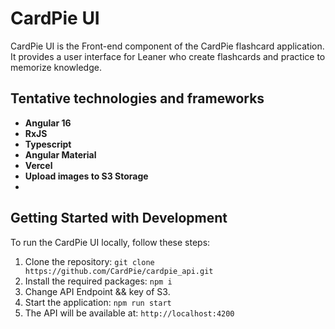 # CardPie UI

CardPie UI is the Front-end component of the CardPie flashcard application. It provides a user interface for Leaner who create flashcards and practice to memorize knowledge.

## Tentative technologies and frameworks
- **Angular 16**
- **RxJS**
- **Typescript**
- **Angular Material**
- **Vercel**
- **Upload images to S3 Storage**
- 
## Getting Started with Development
To run the CardPie UI locally, follow these steps:

1. Clone the repository: `git clone https://github.com/CardPie/cardpie_api.git`
2. Install the required packages: `npm i`
3. Change API Endpoint && key of S3.
4. Start the application: `npm run start`
5. The API will be available at: `http://localhost:4200`
